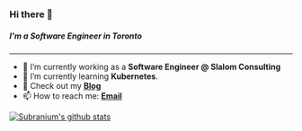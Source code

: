### Hi there 👋
##### I'm a Software Engineer in Toronto
---

- 🔭 I’m currently working as a **Software Engineer @ Slalom Consulting**
- 🌱 I’m currently learning **Kubernetes**.
- 👯 Check out my **[Blog](https://www.colorcoder.dev/)**
- 📫 How to reach me:
  **[Email](mailto:safderareepattamannil@gmail.com)**
  

[![Subranium's github stats](https://github-readme-stats.vercel.app/api?username=safderareepattamannil&show_icons=true&theme=merko)](https://github.com/anuraghazra/github-readme-stats)
<br>
